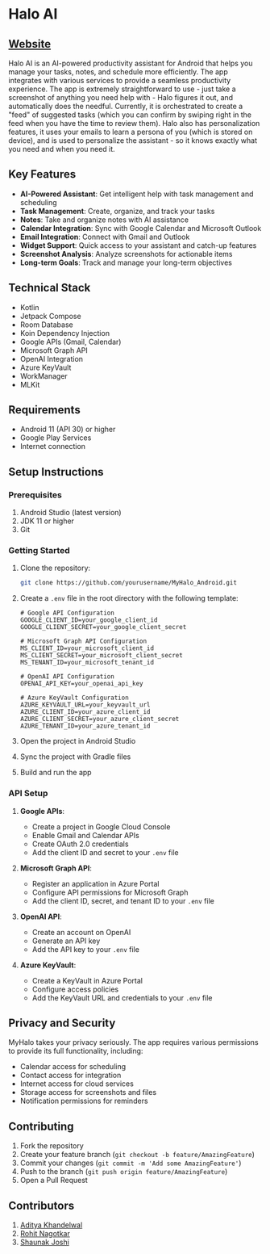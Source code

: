 # Halo AI

## [Website](https://haloai.xyz/)

Halo AI is an AI-powered productivity assistant for Android that helps you manage your tasks, notes, and schedule more efficiently. The app integrates with various services to provide a seamless productivity experience.
The app is extremely straightforward to use - just take a screenshot of anything you need help with - Halo figures it out, and automatically does the needful. Currently, it is orchestrated to create a "feed" of suggested tasks (which you can confirm by swiping right in the feed when you have the time to review them). Halo also has personalization features, it uses your emails to learn a persona of you (which is stored on device), and is used to personalize the assistant - so it knows exactly what you need and when you need it.

## Key Features

- **AI-Powered Assistant**: Get intelligent help with task management and scheduling
- **Task Management**: Create, organize, and track your tasks
- **Notes**: Take and organize notes with AI assistance
- **Calendar Integration**: Sync with Google Calendar and Microsoft Outlook
- **Email Integration**: Connect with Gmail and Outlook
- **Widget Support**: Quick access to your assistant and catch-up features
- **Screenshot Analysis**: Analyze screenshots for actionable items
- **Long-term Goals**: Track and manage your long-term objectives

## Technical Stack

- Kotlin
- Jetpack Compose
- Room Database
- Koin Dependency Injection
- Google APIs (Gmail, Calendar)
- Microsoft Graph API
- OpenAI Integration
- Azure KeyVault
- WorkManager
- MLKit

## Requirements

- Android 11 (API 30) or higher
- Google Play Services
- Internet connection

## Setup Instructions

### Prerequisites

1. Android Studio (latest version)
2. JDK 11 or higher
3. Git

### Getting Started

1. Clone the repository:
   ```bash
   git clone https://github.com/yourusername/MyHalo_Android.git
   ```

2. Create a `.env` file in the root directory with the following template:
   ```env
   # Google API Configuration
   GOOGLE_CLIENT_ID=your_google_client_id
   GOOGLE_CLIENT_SECRET=your_google_client_secret

   # Microsoft Graph API Configuration
   MS_CLIENT_ID=your_microsoft_client_id
   MS_CLIENT_SECRET=your_microsoft_client_secret
   MS_TENANT_ID=your_microsoft_tenant_id

   # OpenAI API Configuration
   OPENAI_API_KEY=your_openai_api_key

   # Azure KeyVault Configuration
   AZURE_KEYVAULT_URL=your_keyvault_url
   AZURE_CLIENT_ID=your_azure_client_id
   AZURE_CLIENT_SECRET=your_azure_client_secret
   AZURE_TENANT_ID=your_azure_tenant_id
   ```

3. Open the project in Android Studio

4. Sync the project with Gradle files

5. Build and run the app

### API Setup

1. **Google APIs**:
   - Create a project in Google Cloud Console
   - Enable Gmail and Calendar APIs
   - Create OAuth 2.0 credentials
   - Add the client ID and secret to your `.env` file

2. **Microsoft Graph API**:
   - Register an application in Azure Portal
   - Configure API permissions for Microsoft Graph
   - Add the client ID, secret, and tenant ID to your `.env` file

3. **OpenAI API**:
   - Create an account on OpenAI
   - Generate an API key
   - Add the API key to your `.env` file

4. **Azure KeyVault**:
   - Create a KeyVault in Azure Portal
   - Configure access policies
   - Add the KeyVault URL and credentials to your `.env` file

## Privacy and Security

MyHalo takes your privacy seriously. The app requires various permissions to provide its full functionality, including:
- Calendar access for scheduling
- Contact access for integration
- Internet access for cloud services
- Storage access for screenshots and files
- Notification permissions for reminders

## Contributing

1. Fork the repository
2. Create your feature branch (`git checkout -b feature/AmazingFeature`)
3. Commit your changes (`git commit -m 'Add some AmazingFeature'`)
4. Push to the branch (`git push origin feature/AmazingFeature`)
5. Open a Pull Request

## Contributors
1. [Aditya Khandelwal](https://github.com/adityak6798)
2. [Rohit Nagotkar](https://github.com/rxhxt)
3. [Shaunak Joshi](https://github.com/GrantorShadow)

